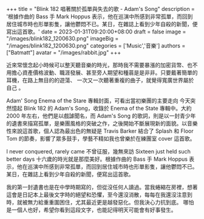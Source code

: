 +++
title = "Blink 182 唱著關於孤單與失去的歌 - Adam's Song"
description = '根據作曲的 Bass 手 Mark Hoppus 表示，他在巡演中所感到非常孤單，而回到居住城市時也形單影隻，讓他鬱悶不已。某日，在雜誌上看到少年自殺的新聞，便寫出這首歌。'
date = 2023-01-31T09:20:00+08:00
draft = false
image = "/images/blink182_1200630.png"
imageBig = "/images/blink182_1200630.png"
categories = ['Music','音樂']
authors = ["Batmatt"]
avatar = "/images/rabbit.jpg"
+++

近來常懷念起小時候可以整天聽音樂的時光，那時我不需要暴漲的加密貨幣、也不用擔心資產價格波動、職涯發展、甚至旁人期望和種蓊是是非非。只要戴著簡單的耳機，在路上無目的的遊蕩、 一次又一次聽著重複的曲子，就覺得寬廣世界屬於自己 。 

Adam' Song Enema of the Stare 專輯封面，可看出當初樂團的主要走向 今天突然憶起 Blink 182 的 Adam's Song，收錄於 Enema of the State 專輯中。大約 2000 年左右，他們是以戲謔聞名，而 Adam's Song 的歌詞，則是以一封青少年的遺書來描寫孤單，是樂團風格的突破之作，之後開始不斷展現新的面貌。以音樂性來說這首歌，個人認為最出色的無疑是 Travis Barker 結合了 Splash 和 Floor Tom 的節奏，影響了眾多鼓手，學藝不精如我也曾樂於在練團室 cover 這首歌。 

I never conquered, rarely came 不曾征服，幾無來訪 Sixteen just held such better days 十六歲的時光就是那麼美好。根據作曲的 Bass 手 Mark Hoppus 表示，他在巡演中所感到非常孤單，而回到居住城市時也形單影隻，讓他鬱悶不已。某日，在雜誌上看到少年自殺的新聞，便寫出這首歌。 

我的第一封遺書也是在中學時期寫的，但從沒任何人讀過。當我蜷縮在房裡，想著這會是日記本上最後文字時的絕望和恐懼，至今還沒消散，每每在我還沒注意到時，就被無力給重重圍困住，尤其最近更是越發惡化。但我決心力抗到底。 哪怕是一個人也好，希望你看到這段文字，也能記得明天可能會有好事發生。